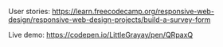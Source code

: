 User stories: https://learn.freecodecamp.org/responsive-web-design/responsive-web-design-projects/build-a-survey-form

Live demo: https://codepen.io/LittleGrayay/pen/QRpaxQ